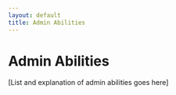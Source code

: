```yaml
---
layout: default
title: Admin Abilities
---
```


# Admin Abilities

[List and explanation of admin abilities goes here]
